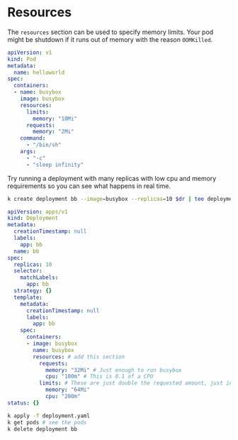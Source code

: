 # Resources

The `resources` section can be used to specify memory limits. Your pod might be shutdown if it runs out of memory with the reason `OOMKilled`.

```yaml
apiVersion: v1
kind: Pod
metadata:
  name: helloworld
spec:
  containers:
  - name: busybox
    image: busybox
    resources:
      limits:
        memory: "10Mi"
      requests:
        memory: "2Mi"
    command:
      - "/bin/sh"
    args:
      - "-c"
      - "sleep infinity"
```

Try running a deployment with many replicas with low cpu and memory requirements so you can see what happens in real time.

```bash
k create deployment bb --image=busybox --replicas=10 $dr | tee deployment.yaml
```

```yaml
apiVersion: apps/v1
kind: Deployment
metadata:
  creationTimestamp: null
  labels:
    app: bb
  name: bb
spec:
  replicas: 10
  selector:
    matchLabels:
      app: bb
  strategy: {}
  template:
    metadata:
      creationTimestamp: null
      labels:
        app: bb
    spec:
      containers:
      - image: busybox
        name: busybox
        resources: # add this section
          requests:
            memory: "32Mi" # Just enough to run busybox
            cpu: "100m" # This is 0.1 of a CPU
          limits: # These are just double the requested amount, just in case
            memory: "64Mi"
            cpu: "200m"
status: {}
```

```bash
k apply -f deployment.yaml
k get pods # see the pods
k delete deployment bb
```

